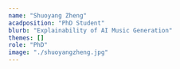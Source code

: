 ```yaml
---
name: "Shuoyang Zheng"
acadposition: "PhD Student"
blurb: "Explainability of AI Music Generation"
themes: []
role: "PhD"
image: "./shuoyangzheng.jpg"
---
```

